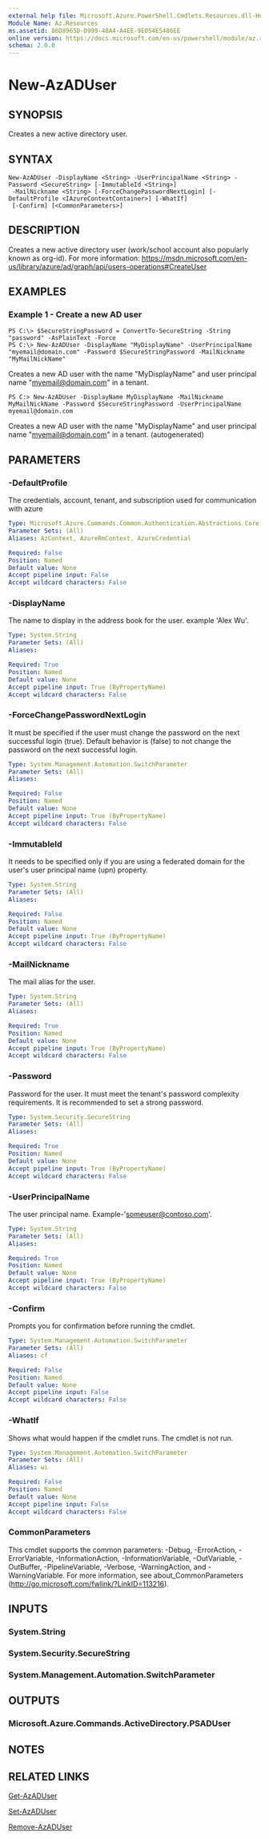 ```yaml
---
external help file: Microsoft.Azure.PowerShell.Cmdlets.Resources.dll-Help.xml
Module Name: Az.Resources
ms.assetid: 86D8965D-D999-48A4-A4EE-9E054E5486EE
online version: https://docs.microsoft.com/en-us/powershell/module/az.resources/new-azaduser
schema: 2.0.0
---
```


# New-AzADUser

## SYNOPSIS
Creates a new active directory user.

## SYNTAX

```
New-AzADUser -DisplayName <String> -UserPrincipalName <String> -Password <SecureString> [-ImmutableId <String>]
 -MailNickname <String> [-ForceChangePasswordNextLogin] [-DefaultProfile <IAzureContextContainer>] [-WhatIf]
 [-Confirm] [<CommonParameters>]
```

## DESCRIPTION
Creates a new active directory user (work/school account also popularly known as org-id).
For more information: https://msdn.microsoft.com/en-us/library/azure/ad/graph/api/users-operations#CreateUser

## EXAMPLES

### Example 1 - Create a new AD user
```
PS C:\> $SecureStringPassword = ConvertTo-SecureString -String "password" -AsPlainText -Force
PS C:\> New-AzADUser -DisplayName "MyDisplayName" -UserPrincipalName "myemail@domain.com" -Password $SecureStringPassword -MailNickname "MyMailNickName"
```

Creates a new AD user with the name "MyDisplayName" and user principal name "myemail@domain.com" in a tenant.

```
PS C:> New-AzADUser -DisplayName MyDisplayName -MailNickname MyMailNickName -Password $SecureStringPassword -UserPrincipalName myemail@domain.com
```

Creates a new AD user with the name "MyDisplayName" and user principal name "myemail@domain.com" in a tenant. (autogenerated)

## PARAMETERS

### -DefaultProfile
The credentials, account, tenant, and subscription used for communication with azure

```yaml
Type: Microsoft.Azure.Commands.Common.Authentication.Abstractions.Core.IAzureContextContainer
Parameter Sets: (All)
Aliases: AzContext, AzureRmContext, AzureCredential

Required: False
Position: Named
Default value: None
Accept pipeline input: False
Accept wildcard characters: False
```

### -DisplayName
The name to display in the address book for the user.
example 'Alex Wu'.

```yaml
Type: System.String
Parameter Sets: (All)
Aliases:

Required: True
Position: Named
Default value: None
Accept pipeline input: True (ByPropertyName)
Accept wildcard characters: False
```

### -ForceChangePasswordNextLogin
It must be specified if the user must change the password on the next successful login (true).
Default behavior is (false) to not change the password on the next successful login.

```yaml
Type: System.Management.Automation.SwitchParameter
Parameter Sets: (All)
Aliases:

Required: False
Position: Named
Default value: None
Accept pipeline input: True (ByPropertyName)
Accept wildcard characters: False
```

### -ImmutableId
It needs to be specified only if you are using a federated domain for the user's user principal name (upn) property.

```yaml
Type: System.String
Parameter Sets: (All)
Aliases:

Required: False
Position: Named
Default value: None
Accept pipeline input: True (ByPropertyName)
Accept wildcard characters: False
```

### -MailNickname
The mail alias for the user.

```yaml
Type: System.String
Parameter Sets: (All)
Aliases:

Required: True
Position: Named
Default value: None
Accept pipeline input: True (ByPropertyName)
Accept wildcard characters: False
```

### -Password
Password for the user.
It must meet the tenant's password complexity requirements.
It is recommended to set a strong password.

```yaml
Type: System.Security.SecureString
Parameter Sets: (All)
Aliases:

Required: True
Position: Named
Default value: None
Accept pipeline input: True (ByPropertyName)
Accept wildcard characters: False
```

### -UserPrincipalName
The user principal name.
Example-'someuser@contoso.com'.

```yaml
Type: System.String
Parameter Sets: (All)
Aliases:

Required: True
Position: Named
Default value: None
Accept pipeline input: True (ByPropertyName)
Accept wildcard characters: False
```

### -Confirm
Prompts you for confirmation before running the cmdlet.

```yaml
Type: System.Management.Automation.SwitchParameter
Parameter Sets: (All)
Aliases: cf

Required: False
Position: Named
Default value: None
Accept pipeline input: False
Accept wildcard characters: False
```

### -WhatIf
Shows what would happen if the cmdlet runs.
The cmdlet is not run.

```yaml
Type: System.Management.Automation.SwitchParameter
Parameter Sets: (All)
Aliases: wi

Required: False
Position: Named
Default value: None
Accept pipeline input: False
Accept wildcard characters: False
```

### CommonParameters
This cmdlet supports the common parameters: -Debug, -ErrorAction, -ErrorVariable, -InformationAction, -InformationVariable, -OutVariable, -OutBuffer, -PipelineVariable, -Verbose, -WarningAction, and -WarningVariable. For more information, see about_CommonParameters (http://go.microsoft.com/fwlink/?LinkID=113216).

## INPUTS

### System.String

### System.Security.SecureString

### System.Management.Automation.SwitchParameter

## OUTPUTS

### Microsoft.Azure.Commands.ActiveDirectory.PSADUser

## NOTES

## RELATED LINKS

[Get-AzADUser](./Get-AzADUser.md)

[Set-AzADUser](./Set-AzADUser.md)

[Remove-AzADUser](./Remove-AzADUser.md)
